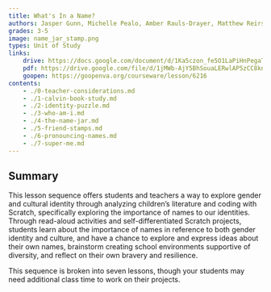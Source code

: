 ```yaml
---
title: What's In a Name?
authors: Jasper Gunn, Michelle Pealo, Amber Rauls-Drayer, Matthew Reirson, Jon Stapleton
grades: 3-5
image: name_jar_stamp.png
types: Unit of Study
links:
    drive: https://docs.google.com/document/d/1Ka5czon_fe5O1LaPiHnPegaTSomaMRF4QtUnMkeN-C4/edit?usp=drive_link
    pdf: https://drive.google.com/file/d/1jMWb-AjY5BhSouaLERwlAP5zCC8kn7bw/view?usp=drive_link
    goopen: https://goopenva.org/courseware/lesson/6216
contents:
    - ./0-teacher-considerations.md
    - ./1-calvin-book-study.md
    - ./2-identity-puzzle.md
    - ./3-who-am-i.md
    - ./4-the-name-jar.md
    - ./5-friend-stamps.md
    - ./6-pronouncing-names.md
    - ./7-super-me.md
---
```


## Summary

This lesson sequence offers students and teachers a way to explore gender and cultural identity through analyzing children’s literature and coding with Scratch, specifically exploring the importance of names to our identities. Through read-aloud activities and self-differentiated Scratch projects, students learn about the importance of names in reference to both gender identity and culture, and have a chance to explore and express ideas about their own names, brainstorm creating school environments supportive of diversity, and reflect on their own bravery and resilience.

This sequence is broken into seven lessons, though your students may need additional class time to work on their projects.